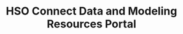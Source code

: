 ---
layout: default
description: Amr Alshatnawi summer 2021 GSFC internship project; Barbara Thompson
  the POC
notes: 'Prototype '
point_of_contact: Barbara Thompson
record_last_updated: Fri, 11 Feb 2022 13:53:13 GMT
shortname: hso_connect
title: HSO Connect Data and Modeling Resources Portal
type: portal
uuid: 36e92a8d-1ebf-4fe1-a1a7-4ec9f40d4ff8
website_link: hsoconnect.hpde.gsfc.nasa.gov
---